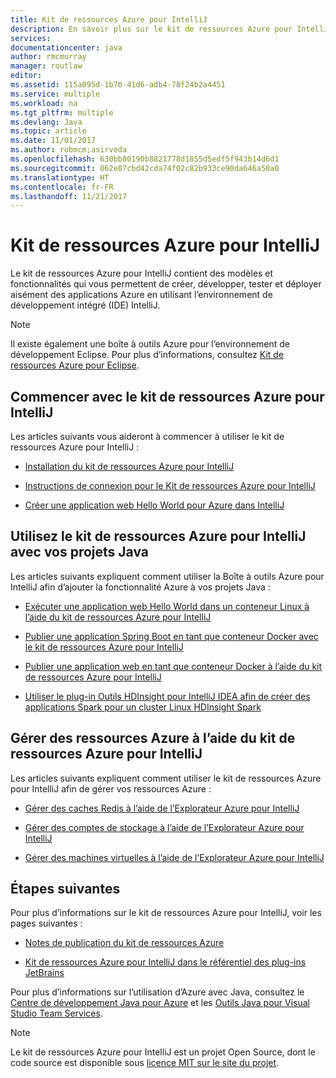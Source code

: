 ```yaml
---
title: Kit de ressources Azure pour IntelliJ
description: En savoir plus sur le kit de ressources Azure pour IntelliJ.
services: 
documentationcenter: java
author: rmcmurray
manager: routlaw
editor: 
ms.assetid: 115a095d-1b70-41d6-adb4-78f24b2a4451
ms.service: multiple
ms.workload: na
ms.tgt_pltfrm: multiple
ms.devlang: Java
ms.topic: article
ms.date: 11/01/2017
ms.author: robmcm;asirveda
ms.openlocfilehash: 630bb80190b8821778d1855d5edf5f943b14d6d1
ms.sourcegitcommit: 062e07cbd42cda74f02c82b933ce90da646a50a0
ms.translationtype: HT
ms.contentlocale: fr-FR
ms.lasthandoff: 11/21/2017
---
```

# <a name="azure-toolkit-for-intellij"></a>Kit de ressources Azure pour IntelliJ
Le kit de ressources Azure pour IntelliJ contient des modèles et fonctionnalités qui vous permettent de créer, développer, tester et déployer aisément des applications Azure en utilisant l’environnement de développement intégré (IDE) IntelliJ.

> [!NOTE]
> 
> Il existe également une boîte à outils Azure pour l’environnement de développement Eclipse. Pour plus d’informations, consultez [Kit de ressources Azure pour Eclipse](../eclipse/azure-toolkit-for-eclipse.md).
> 

## <a name="get-started-with-the-azure-toolkit-for-intellij"></a>Commencer avec le kit de ressources Azure pour IntelliJ
Les articles suivants vous aideront à commencer à utiliser le kit de ressources Azure pour IntelliJ :

* [Installation du kit de ressources Azure pour IntelliJ](azure-toolkit-for-intellij-installation.md)

* [Instructions de connexion pour le Kit de ressources Azure pour IntelliJ](azure-toolkit-for-intellij-sign-in-instructions.md)

* [Créer une application web Hello World pour Azure dans IntelliJ](azure-toolkit-for-intellij-create-hello-world-web-app.md)

## <a name="use-the-azure-toolkit-for-intellij-with-your-java-projects"></a>Utilisez le kit de ressources Azure pour IntelliJ avec vos projets Java
Les articles suivants expliquent comment utiliser la Boîte à outils Azure pour IntelliJ afin d’ajouter la fonctionnalité Azure à vos projets Java :

* [Exécuter une application web Hello World dans un conteneur Linux à l’aide du kit de ressources Azure pour IntelliJ](azure-toolkit-for-intellij-hello-world-web-app-linux.md)

* [Publier une application Spring Boot en tant que conteneur Docker avec le kit de ressources Azure pour IntelliJ](azure-toolkit-for-intellij-publish-spring-boot-docker-app.md)

* [Publier une application web en tant que conteneur Docker à l’aide du kit de ressources Azure pour IntelliJ](azure-toolkit-for-intellij-publish-as-docker-container.md)

* [Utiliser le plug-in Outils HDInsight pour IntelliJ IDEA afin de créer des applications Spark pour un cluster Linux HDInsight Spark](/azure/hdinsight/hdinsight-apache-spark-intellij-tool-plugin)

## <a name="manage-azure-resources-using-the-azure-toolkit-for-intellij"></a>Gérer des ressources Azure à l’aide du kit de ressources Azure pour IntelliJ
Les articles suivants expliquent comment utiliser le kit de ressources Azure pour IntelliJ afin de gérer vos ressources Azure :

* [Gérer des caches Redis à l’aide de l’Explorateur Azure pour IntelliJ](azure-toolkit-for-intellij-managing-redis-caches-using-azure-explorer.md)

* [Gérer des comptes de stockage à l’aide de l’Explorateur Azure pour IntelliJ](azure-toolkit-for-intellij-managing-virtual-machines-using-azure-explorer.md)

* [Gérer des machines virtuelles à l’aide de l’Explorateur Azure pour IntelliJ](azure-toolkit-for-intellij-managing-storage-accounts-using-azure-explorer.md)

## <a name="next-steps"></a>Étapes suivantes

Pour plus d’informations sur le kit de ressources Azure pour IntelliJ, voir les pages suivantes :

* [Notes de publication du kit de ressources Azure](https://github.com/Microsoft/azure-tools-for-java/releases)

* [Kit de ressources Azure pour IntelliJ dans le référentiel des plug-ins JetBrains](https://plugins.jetbrains.com/plugin/8053-azure-toolkit-for-intellij)

Pour plus d’informations sur l’utilisation d’Azure avec Java, consultez le [Centre de développement Java pour Azure](https://azure.microsoft.com/develop/java/) et les [Outils Java pour Visual Studio Team Services](https://java.visualstudio.com/).

> [!NOTE]
> 
> Le kit de ressources Azure pour IntelliJ est un projet Open Source, dont le code source est disponible sous [licence MIT sur le site du projet](https://github.com/microsoft/azure-tools-for-java).
> 

<!-- [!INCLUDE [azure-toolkit-for-intellij-additional-resources](../includes/azure-toolkit-for-intellij-additional-resources.md)] -->

<!-- URL List -->

[Azure Java Developer Center]: https://azure.microsoft.com/develop/java/
[Java Tools for Visual Studio Team Services]: https://java.visualstudio.com/

<!-- Temporarily Deprecated URLs -->

<!-- [Debug a Java Web App on Azure in IntelliJ]: ./app-service-web/app-service-web-debug-java-web-app-in-intellij.md -->
